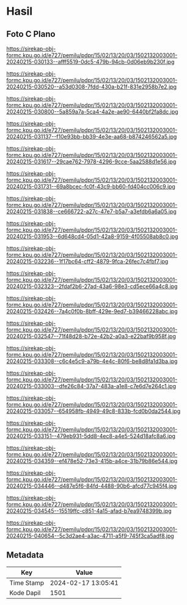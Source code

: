 # Hasil

## Foto C Plano

https://sirekap-obj-formc.kpu.go.id/e727/pemilu/pdpr/15/02/13/20/03/1502132003001-20240215-030133--afff5519-0dc5-479b-94cb-0d06eb9b230f.jpg

https://sirekap-obj-formc.kpu.go.id/e727/pemilu/pdpr/15/02/13/20/03/1502132003001-20240215-030520--a53d0308-7fdd-430a-b21f-831e2958b7e2.jpg

https://sirekap-obj-formc.kpu.go.id/e727/pemilu/pdpr/15/02/13/20/03/1502132003001-20240215-030800--5a859a7a-5ca4-4a2e-ae90-6440bf2fa8dc.jpg

https://sirekap-obj-formc.kpu.go.id/e727/pemilu/pdpr/15/02/13/20/03/1502132003001-20240215-031137--f10e93bb-bb39-4e3e-aa68-b874246562a5.jpg

https://sirekap-obj-formc.kpu.go.id/e727/pemilu/pdpr/15/02/13/20/03/1502132003001-20240215-031617--29cae762-7978-4296-9cce-5aa2588d1e56.jpg

https://sirekap-obj-formc.kpu.go.id/e727/pemilu/pdpr/15/02/13/20/03/1502132003001-20240215-031731--69a8bcec-fc0f-43c9-bb60-fd404cc006c9.jpg

https://sirekap-obj-formc.kpu.go.id/e727/pemilu/pdpr/15/02/13/20/03/1502132003001-20240215-031838--ce666722-a27c-47e7-b5a7-a3efdb6a6a05.jpg

https://sirekap-obj-formc.kpu.go.id/e727/pemilu/pdpr/15/02/13/20/03/1502132003001-20240215-031953--6d648cd4-05d1-42a8-9159-4f05508ab8c0.jpg

https://sirekap-obj-formc.kpu.go.id/e727/pemilu/pdpr/15/02/13/20/03/1502132003001-20240215-032236--1f17bc64-cff2-4879-9fca-26fec7c4fbf7.jpg

https://sirekap-obj-formc.kpu.go.id/e727/pemilu/pdpr/15/02/13/20/03/1502132003001-20240215-032323--2fdaf2b6-27ad-43a6-98e3-cd5ece66a4c8.jpg

https://sirekap-obj-formc.kpu.go.id/e727/pemilu/pdpr/15/02/13/20/03/1502132003001-20240215-032426--7a4c0f0b-8bff-429e-9ed7-b39466228abc.jpg

https://sirekap-obj-formc.kpu.go.id/e727/pemilu/pdpr/15/02/13/20/03/1502132003001-20240215-032547--71f48d28-b72e-42b2-a0a3-e22baf9b958f.jpg

https://sirekap-obj-formc.kpu.go.id/e727/pemilu/pdpr/15/02/13/20/03/1502132003001-20240215-033308--c6c4e5c9-a79b-4e4c-80f6-be8d8fa1d3ba.jpg

https://sirekap-obj-formc.kpu.go.id/e727/pemilu/pdpr/15/02/13/20/03/1502132003001-20240215-033003--dfe26c84-37a7-483a-a1e8-c7e6d7e264c1.jpg

https://sirekap-obj-formc.kpu.go.id/e727/pemilu/pdpr/15/02/13/20/03/1502132003001-20240215-033057--654958fb-4949-49c8-833b-fcd0b0da2544.jpg

https://sirekap-obj-formc.kpu.go.id/e727/pemilu/pdpr/15/02/13/20/03/1502132003001-20240215-033151--479eb931-5dd8-4ec8-a4e5-524d18afc8a6.jpg

https://sirekap-obj-formc.kpu.go.id/e727/pemilu/pdpr/15/02/13/20/03/1502132003001-20240215-034359--ef478e52-73e3-415b-a4ce-31b79b86e544.jpg

https://sirekap-obj-formc.kpu.go.id/e727/pemilu/pdpr/15/02/13/20/03/1502132003001-20240215-034446--d487e5f6-84fd-4488-90b6-afcd77c945f4.jpg

https://sirekap-obj-formc.kpu.go.id/e727/pemilu/pdpr/15/02/13/20/03/1502132003001-20240215-034545--15519ffc-c851-4a15-afad-b7ea9748399b.jpg

https://sirekap-obj-formc.kpu.go.id/e727/pemilu/pdpr/15/02/13/20/03/1502132003001-20240215-040654--5c3d2ae4-a3ac-4711-a5f9-745f3ca5adf8.jpg


## Metadata

| Key        | Value               |
| ---------- | ------------------- |
| Time Stamp | 2024-02-17 13:05:41 |
| Kode Dapil | 1501                |



